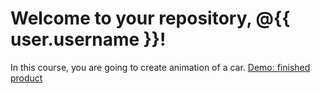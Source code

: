 # Welcome to your repository, @{{ user.username }}!
In this course, you are going to create animation of a car.
[Demo: finished product](https://cdn.kastatic.org/ka-perseus-images/d1e0c882458033c01fc8484273a2c3ed603a1614.gif)
